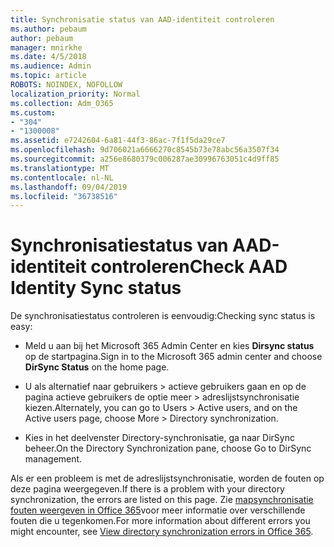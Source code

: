 ```yaml
---
title: Synchronisatie status van AAD-identiteit controleren
ms.author: pebaum
author: pebaum
manager: mnirkhe
ms.date: 4/5/2018
ms.audience: Admin
ms.topic: article
ROBOTS: NOINDEX, NOFOLLOW
localization_priority: Normal
ms.collection: Adm_O365
ms.custom:
- "304"
- "1300008"
ms.assetid: e7242604-6a81-44f3-86ac-7f1f5da29ce7
ms.openlocfilehash: 9d706021a6666270c8545b73e78abc56a3507f34
ms.sourcegitcommit: a256e8680379c006287ae30996763051c4d9ff85
ms.translationtype: MT
ms.contentlocale: nl-NL
ms.lasthandoff: 09/04/2019
ms.locfileid: "36738516"
---
```

# <a name="check-aad-identity-sync-status"></a><span data-ttu-id="1df22-102">Synchronisatiestatus van AAD-identiteit controleren</span><span class="sxs-lookup"><span data-stu-id="1df22-102">Check AAD Identity Sync status</span></span>

<span data-ttu-id="1df22-103">De synchronisatiestatus controleren is eenvoudig:</span><span class="sxs-lookup"><span data-stu-id="1df22-103">Checking sync status is easy:</span></span>
  
- <span data-ttu-id="1df22-104">Meld u aan bij het Microsoft 365 Admin Center en kies **Dirsync status** op de startpagina.</span><span class="sxs-lookup"><span data-stu-id="1df22-104">Sign in to the Microsoft 365 admin center and choose **DirSync Status** on the home page.</span></span>

- <span data-ttu-id="1df22-105">U als alternatief naar gebruikers \> actieve gebruikers gaan en op de pagina actieve gebruikers de optie meer \> adreslijstsynchronisatie kiezen.</span><span class="sxs-lookup"><span data-stu-id="1df22-105">Alternately, you can go to Users \> Active users, and on the Active users page, choose More \> Directory synchronization.</span></span>

- <span data-ttu-id="1df22-106">Kies in het deelvenster Directory-synchronisatie, ga naar DirSync beheer.</span><span class="sxs-lookup"><span data-stu-id="1df22-106">On the Directory Synchronization pane, choose Go to DirSync management.</span></span>

<span data-ttu-id="1df22-107">Als er een probleem is met de adreslijstsynchronisatie, worden de fouten op deze pagina weergegeven.</span><span class="sxs-lookup"><span data-stu-id="1df22-107">If there is a problem with your directory synchronization, the errors are listed on this page.</span></span> <span data-ttu-id="1df22-108">Zie [mapsynchronisatie fouten weergeven in Office 365](https://docs.microsoft.com//office365/enterprise/identify-directory-synchronization-errors)voor meer informatie over verschillende fouten die u tegenkomen.</span><span class="sxs-lookup"><span data-stu-id="1df22-108">For more information about different errors you might encounter, see [View directory synchronization errors in Office 365](https://docs.microsoft.com//office365/enterprise/identify-directory-synchronization-errors).</span></span>
  